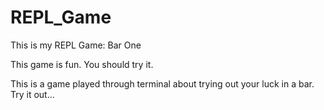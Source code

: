 # REPL_Game
This is my REPL Game: Bar One

This game is fun. You should try it. 

This is a game played through terminal about trying out your luck in a bar. Try it out...